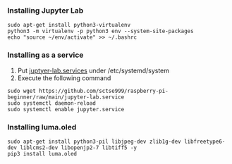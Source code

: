 ### Installing Jupyter Lab

```
sudo apt-get install python3-virtualenv
python3 -m virtualenv -p python3 env --system-site-packages
echo "source ~/env/activate" >> ~/.bashrc
```

### Installing as a service

1. Put [juptyer-lab.services](jupyter-lab.service) under /etc/systemd/system
2. Execute the following command

```
sudo wget https://github.com/sctse999/raspberry-pi-beginner/raw/main/jupyter-lab.service
sudo systemctl daemon-reload
sudo systemctl enable jupyter.service
```

### Installing luma.oled

```
sudo apt-get install python3-pil libjpeg-dev zlib1g-dev libfreetype6-dev liblcms2-dev libopenjp2-7 libtiff5 -y 
pip3 install luma.oled
```
